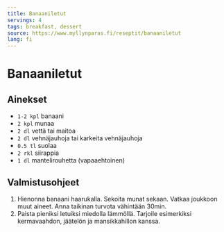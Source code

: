 ```yaml
---
title: Banaaniletut
servings: 4
tags: breakfast, dessert
source: https://www.myllynparas.fi/reseptit/banaaniletut
lang: fi
---
```


# Banaaniletut

## Ainekset

- `1-2 kpl` banaani
- `2 kpl` munaa
- `2 dl` vettä tai maitoa
- `2 dl` vehnäjauhoja tai karkeita vehnäjauhoja
- `0.5 tl` suolaa
- `2 rkl` siirappia
- `1 dl` mantelirouhetta (vapaaehtoinen)

## Valmistusohjeet

1. Hienonna banaani haarukalla. Sekoita munat sekaan. Vatkaa joukkoon muut aineet. Anna taikinan turvota vähintään 30min.
1. Paista pieniksi letuiksi miedolla lämmöllä. Tarjoile esimerkiksi kermavaahdon, jäätelön ja mansikkahillon kanssa.

